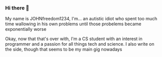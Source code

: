 ### Hi there 👋

My name is JOHNfreedom1234, I'm... an autistic idiot who spent too much time wallowing in his own problems until those probelems became exponentially worse

Okay, now that that's over with, I'm a CS student with an interest in programmer and a passion for all things tech and science. I also write on the side, though that seems to be my main gig nowadays
